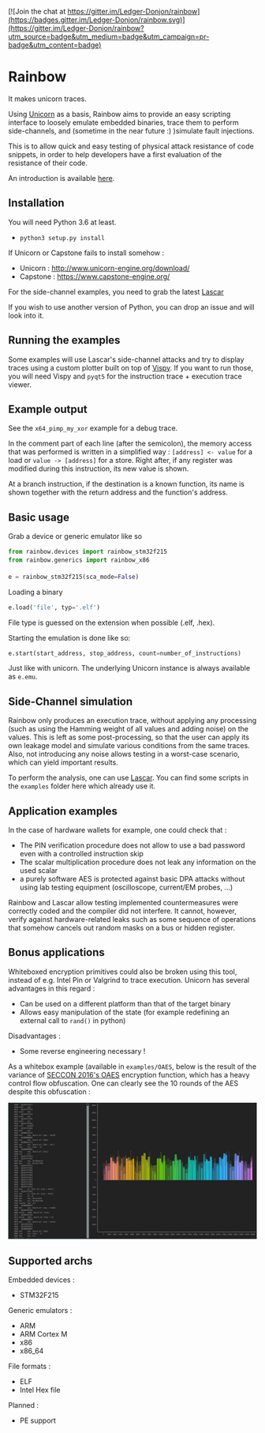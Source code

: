 [![Join the chat at https://gitter.im/Ledger-Donjon/rainbow](https://badges.gitter.im/Ledger-Donjon/rainbow.svg)](https://gitter.im/Ledger-Donjon/rainbow?utm_source=badge&utm_medium=badge&utm_campaign=pr-badge&utm_content=badge)

# Rainbow 

It makes unicorn traces.

Using [Unicorn](http://www.unicorn-engine.org/) as a basis, Rainbow aims to provide an easy scripting interface to loosely emulate embedded binaries, trace them to perform side-channels, and (sometime in the near future :) )simulate fault injections.

This is to allow quick and easy testing of physical attack resistance of code snippets, in order to help developers have a first evaluation of the resistance of their code.

An introduction is available [here](https://medium.com/ledger-on-security-and-blockchain/introducing-rainbow-donjons-side-channel-analysis-simulation-tool-2f23fa1f11b3).

## Installation

You will need Python 3.6 at least.

- `python3 setup.py install`

If Unicorn or Capstone fails to install somehow :
- Unicorn : http://www.unicorn-engine.org/download/
- Capstone : https://www.capstone-engine.org/

For the side-channel examples, you need to grab the latest [Lascar](https://github.com/Ledger-Donjon/lascar)

If you wish to use another version of Python, you can drop an issue and will look into it.

## Running the examples

Some examples will use Lascar's side-channel attacks and try to display traces using a custom plotter built on top of [Vispy](https://github.com/vispy/vispy). If you want to run those, you will need Vispy and `pyqt5` for the instruction trace + execution trace viewer.

## Example output

See the `x64_pimp_my_xor` example for a debug trace.

In the comment part of each line (after the semicolon), the memory access that was performed is written in a simplified way : `[address] <- value` for a load or `value -> [address]` for a store. Right after, if any register was modified during this instruction, its new value is shown.

At a branch instruction, if the destination is a known function, its name is shown together with the return address and the function's address.

## Basic usage

Grab a device or generic emulator like so

```python
from rainbow.devices import rainbow_stm32f215
from rainbow.generics import rainbow_x86

e = rainbow_stm32f215(sca_mode=False)
```

Loading a binary

```python
e.load('file', typ='.elf')
```

File type is guessed on the extension when possible (.elf, .hex).

Starting the emulation is done like so:

```python
e.start(start_address, stop_address, count=number_of_instructions)
```

Just like with unicorn. The underlying Unicorn instance is always available as `e.emu`.

## Side-Channel simulation

Rainbow only produces an execution trace, without applying any processing (such as using the Hamming weight of all values and adding noise) on the values. This is left as some post-processing, so that the user can apply its own leakage model and simulate various conditions from the same traces. 
Also, not introducing any noise allows testing in a worst-case scenario, which can yield important results.  

To perform the analysis, one can use [Lascar](https://github.com/Ledger-Donjon/lascar). You can find some scripts in the `examples` folder here which already use it.

## Application examples

In the case of hardware wallets for example, one could check that :
- The PIN verification procedure does not allow to use a bad password even with a controlled instruction skip
- The scalar multiplication procedure does not leak any information on the used scalar
- a purely software AES is protected against basic DPA attacks
without using lab testing equipment (oscilloscope, current/EM probes, ...)

Rainbow and Lascar allow testing implemented countermeasures were correctly coded and the compiler did not interfere. It cannot, however, verify against hardware-related leaks such as some sequence of operations that somehow cancels out random masks on a bus or hidden register.

## Bonus applications

Whiteboxed encryption primitives could also be broken using this tool, instead of e.g. Intel Pin or Valgrind to trace execution. Unicorn has several advantages in this regard :

- Can be used on a different platform than that of the target binary
- Allows easy manipulation of the state (for example redefining an external call to `rand()` in python)

Disadvantages :  

- Some reverse engineering necessary !

As a whitebox example (available in `examples/OAES`, below is the result of the variance of [SECCON 2016's OAES](https://github.com/SECCON/SECCON2016_online_CTF/tree/master/Binary/500_Obfuscated%20AES) encryption function, which has a heavy control flow obfuscation. 
One can clearly see the 10 rounds of the AES despite this obfuscation :

![OAES Variance](./OAES_variance.jpg)


## Supported archs

Embedded devices :
- STM32F215

Generic emulators :   
- ARM
- ARM Cortex M
- x86
- x86_64

File formats :
- ELF
- Intel Hex file

Planned :
- PE support
